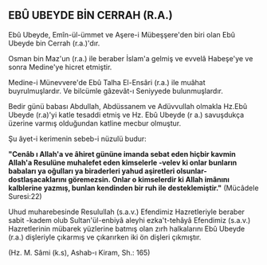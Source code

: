 ## EBÛ UBEYDE BİN CERRAH (R.A.)

Ebû Ubeyde, Emîn-ül-ümmet ve Aşere-i Mübeşşere'den biri olan Ebû Ubeyde bin Cerrah (r.a.)'dır.

Osman bin Maz'un (r.a.) ile beraber İslam'a gelmiş ve evvelâ Habeşe'ye ve sonra Medine'ye hicret etmiştir.

Medine-i Münevvere'de Ebû Talha El-Ensâri (r.a.) ile muâhat buyrulmuşlardır. Ve bilcümle gâzevât-ı Seniyyede bulunmuşlardır.

Bedir günü babası Abdullah, Abdüssanem ve Adüvvullah olmakla Hz.Ebû Ubeyde (r.a)'yi katle tesaddi et­miş ve Hz. Ebû Ubeyde (r a.) savuşdukça üzerine var­mış olduğundan katline mecbur olmuştur.

Şu âyet-i kerimenin sebeb-i nüzulü budur:

**"Cenâb ı Allah'a ve âhiret gününe imanda sebat eden hiçbir kavmin Allah'a Resulüne muhalefet eden kimselerle -velev ki onlar bunların babaları ya oğul­ları ya biraderleri yahud aşiretleri olsunlar- dostlaşacaklarını göremezsin. Onlar o kimselerdir ki Allah imânını kalblerine yazmış, bunlan kendinden bir ruh ile desteklemiştir."**
(Mücâdele Suresi:22)

Uhud muharebesinde Resulullah (s.a.v.) Efendimiz Hazretleriyle beraber sabit -kadem olub Sultan'ül-enbiyâ aleyhi ezka't-tehâyâ Efendimiz (s.a.v.) Hazretle­rinin mübarek yüzlerine batmış olan zırh halkalarını Ebû Ubeyde (r.a.) dişleriyle çıkarmış ve çıkarırken iki ön dişleri çıkmıştır.

(Hz. M. Sâmi (k.s), Ashab-ı Kiram, Sh.: 165)
